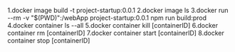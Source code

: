 1.docker image build -t project-startup:0.0.1
2.docker image ls
3.docker run --rm -v "$(PWD)":/webApp project-startup:0.0.1 npm run build:prod
4.docker container ls --all
5.docker container kill [containerID]
6.docker container rm [containerID]
7.docker container start [containerID]
8.docker container stop [containerID]